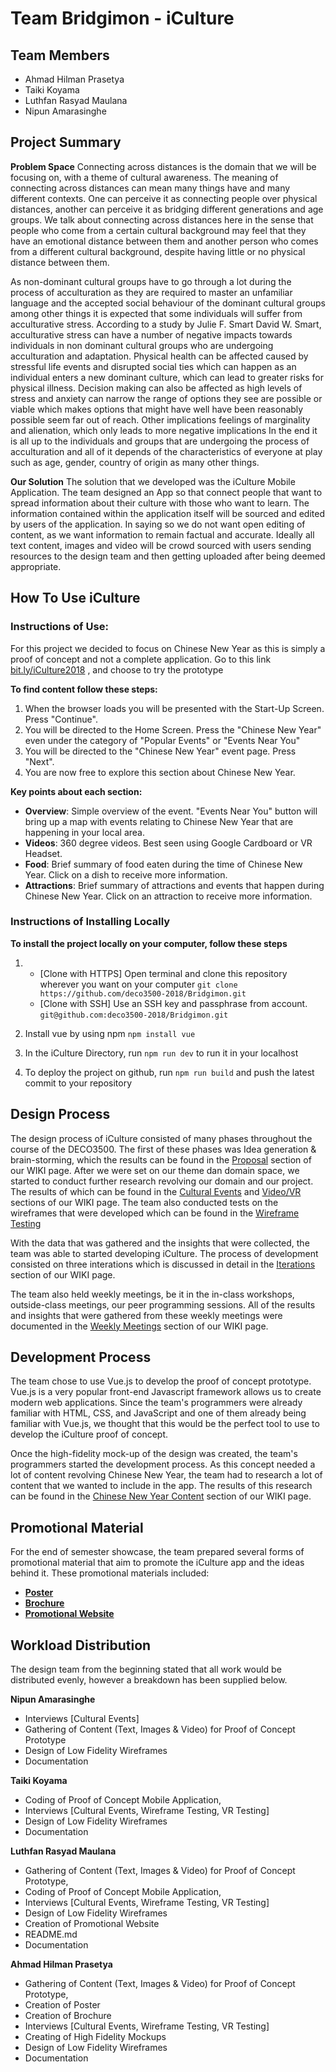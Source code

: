 # Team Bridgimon - iCulture

## Team Members
* Ahmad Hilman Prasetya
* Taiki Koyama
* Luthfan Rasyad Maulana
* Nipun Amarasinghe

## Project Summary

**Problem Space** Connecting across distances is the domain that we will be focusing on, with a theme of cultural awareness. The meaning of connecting across distances can mean many things have and many different contexts. One can perceive it as connecting people over physical distances, another can perceive it as bridging different generations and age groups. We talk about connecting across distances here in the sense that people who come from a certain cultural background may feel that they have an emotional distance between them and another person who comes from a different cultural background, despite having little or no physical distance between them.

As non-dominant cultural groups have to go through a lot during the process of acculturation as they are required to master an unfamiliar language and the accepted social behaviour of the dominant cultural groups among other things it is expected that some individuals will suffer from acculturative stress. According to a study by Julie F. Smart David W. Smart, acculturative stress can have a number of negative impacts towards individuals in non dominant cultural groups who are undergoing acculturation and adaptation. Physical health can be affected caused by stressful life events and disrupted social ties which can happen as an individual enters a new dominant culture, which can lead to greater risks for physical illness. Decision making can also be affected as high levels of stress and anxiety can narrow the range of options they see are possible or viable which makes options that might have well have been reasonably possible seem far out of reach. Other implications feelings of marginality and alienation, which only leads to more negative implications In the end it is all up to the individuals and groups that are undergoing the process of acculturation and all of it depends of the characteristics of everyone at play such as age, gender, country of origin as many other things.

**Our Solution** The solution that we developed was the iCulture Mobile Application. The team designed an App so that connect people that want to spread information about their culture with those who want to learn. The information contained within the application itself will be sourced and edited by users of the application. In saying so we do not want open editing of content, as we want information to remain factual and accurate. Ideally all text content, images and video will be crowd sourced with users sending resources to the design team and then getting uploaded after being deemed appropriate.

## How To Use iCulture

### Instructions of Use:

For this project we decided to focus on Chinese New Year as this is simply a proof of concept and not a complete application.
Go to this link [bit.ly/iCulture2018](bit.ly/iCulture2018) , and choose to try the prototype

**To find content follow these steps:**

1) When the browser loads you will be presented with the Start-Up Screen. Press "Continue".
2) You will be directed to the Home Screen. Press the "Chinese New Year" even under the category of "Popular Events" or "Events Near You"
3) You will be directed to the "Chinese New Year" event page. Press "Next".
4) You are now free to explore this section about Chinese New Year.

**Key points about each section:**

* **Overview**: Simple overview of the event. "Events Near You" button will bring up a map with events relating to Chinese New Year that are happening in your local area.
* **Videos**: 360 degree videos. Best seen using Google Cardboard or VR Headset.
* **Food**: Brief summary of food eaten during the time of Chinese New Year. Click on a dish to receive more information.
* **Attractions**: Brief summary of attractions and events that happen during Chinese New Year. Click on an attraction to receive more information.

### Instructions of Installing Locally

**To install the project locally on your computer, follow these steps**
1) * [Clone with HTTPS] Open terminal and clone this repository wherever you want on your computer
`git clone https://github.com/deco3500-2018/Bridgimon.git`
   * [Clone with SSH] Use an SSH key and passphrase from account. `git@github.com:deco3500-2018/Bridgimon.git`
   
2) Install vue by using npm `npm install vue`
3) In the iCulture Directory, run `npm run dev` to run it in your localhost
4) To deploy the project on github, run  `npm run build` and push the latest commit to your repository




## Design Process

The design process of iCulture consisted of many phases throughout the course of the DECO3500. The first of these phases was Idea generation & brain-storming, which the results can be found in the [Proposal](https://github.com/deco3500-2018/Bridgimon/wiki/Proposal) section of our WIKI page. After we were set on our theme dan domain space, we started to conduct further research revolving our domain and our project. The results of which can be found in the [Cultural Events](https://github.com/deco3500-2018/Bridgimon/wiki/(Interview-Transcripts)-Researching-Cultural-Events) and [Video/VR](https://github.com/deco3500-2018/Bridgimon/wiki/(Interview-Transcript)-Video---360--VR) sections of our WIKI page. The team also conducted tests on the wireframes that were developed which can be found in the [Wireframe Testing](https://github.com/deco3500-2018/Bridgimon/wiki/(Interview-Transcript)-Wireframe-Testing)

With the data that was gathered and the insights that were collected, the team was able to started developing iCulture. The process of development consisted on three interations which is discussed in detail in the [Iterations](https://github.com/deco3500-2018/Bridgimon/wiki/Iterations) section of our WIKI page.

The team also held weekly meetings, be it in the in-class workshops, outside-class meetings, our peer programming sessions. All of the results and insights that were gathered from these weekly meetings were documented in the [Weekly Meetings](https://github.com/deco3500-2018/Bridgimon/wiki/Ongoing-Documentation) section of our WIKI page.


## Development Process

The team chose to use Vue.js to develop the proof of concept prototype. Vue.js is a very popular front-end Javascript framework allows us to create modern web applications. Since the team's programmers were already familiar with HTML, CSS, and JavaScript and one of them already being familiar with Vue.js, we thought that this would be the perfect tool to use to develop the iCulture proof of concept.

Once the high-fidelity mock-up of the design was created, the team's programmers started the development process. As this concept needed a lot of content revolving Chinese New Year, the team had to research a lot of content that we wanted to include in the app. The results of this research can be found in the [Chinese New Year Content](https://github.com/deco3500-2018/Bridgimon/wiki/Proof-of-Concept-Content) section of our WIKI page.

## Promotional Material
For the end of semester showcase, the team prepared several forms of promotional material that aim to promote the iCulture app and the ideas behind it. These promotional materials included:

* **[Poster](https://github.com/deco3500-2018/Bridgimon/wiki/Poster)**
* **[Brochure](https://github.com/deco3500-2018/Bridgimon/wiki/Brochure)**
* **[Promotional Website](https://github.com/deco3500-2018/Bridgimon/wiki/Promotional-Website)**

## Workload Distribution
The design team from the beginning stated that all work would be distributed evenly, however a breakdown has been supplied below.

**Nipun Amarasinghe** 
* Interviews [Cultural Events]
* Gathering of Content (Text, Images & Video) for Proof of Concept Prototype
* Design of Low Fidelity Wireframes
* Documentation

**Taiki Koyama**
* Coding of Proof of Concept Mobile Application, 
* Interviews [Cultural Events, Wireframe Testing, VR Testing]
* Design of Low Fidelity Wireframes 
* Documentation

**Luthfan Rasyad Maulana** 
* Gathering of Content (Text, Images & Video) for Proof of Concept Prototype, 
* Coding of Proof of Concept Mobile Application, 
* Interviews [Cultural Events, Wireframe Testing, VR Testing]
* Design of Low Fidelity Wireframes 
* Creation of Promotional Website
* README.md
* Documentation

**Ahmad Hilman Prasetya**
* Gathering of Content (Text, Images & Video) for Proof of Concept Prototype, 
* Creation of Poster 
* Creation of Brochure 
* Interviews [Cultural Events, Wireframe Testing, VR Testing]
* Creating of High Fidelity Mockups 
* Design of Low Fidelity Wireframes 
* Documentation
